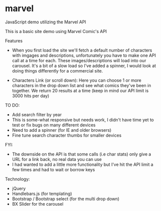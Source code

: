 marvel
======

JavaScript demo utilizing the Marvel API

This is a basic site demo using Marvel Comic's API

Features
* When you first load the site we'll fetch a default number of characters with imgages and descriptions, unfortunately you have to make one API call at a time for each.  These images/descriptions will load into our carousel.  It's a bit of a slow load so I've added a spinner, I would look at doing things differently for a commercial site.

* Characters Link (or scroll down): Here you can choose 1 or more characters in the drop down list and see what comics they've been in together.  We return 20 results at a time (keep in mind our API limit is 3000 hits per day)


TO DO:
* Add search filter by year
* This is some-what responsive but needs work, I didn't have time yet to test or fix bugs on many different devices
* Need to add a spinner (for IE and older browsers)
* Fine tune search character thumbs for smaller devices

FYI:
* The downside on the API is that some calls (i.e char stats) only give a URL for a link back, no real data you can use
* I had wanted to add a little more functionality but I've hit the API limit a few times and had to wait or borrow keys


Technology:
* jQuery
* Handlebars.js (for templating)
* Bootstrap / Bootstrap select (for the multi drop down)
* BX Slider for the carousel
